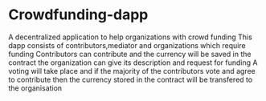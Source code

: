 # Crowdfunding-dapp
A decentralized application to help organizations with crowd funding
This dapp consists of contributors,mediator and organizations which require funding
Contributors can contribute and the currency will be saved in the contract 
the organization can give its description and request for funding
A voting will take place and if the majority of the contributors vote and agree to contribute then the currency stored in the contract will be transfered to the organisation
